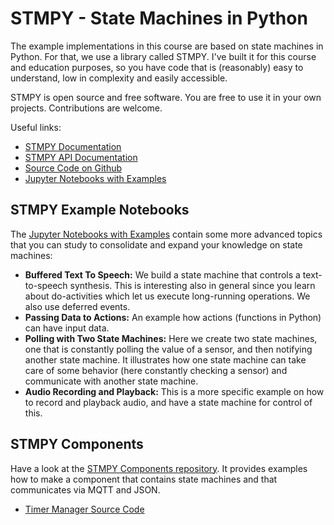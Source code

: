 # STMPY - State Machines in Python

The example implementations in this course are based on state machines in Python. For that, we use a library called STMPY. I've built it for this course and education purposes, so you have code that is (reasonably) easy to understand, low in complexity and easily accessible. 

STMPY is open source and free software. You are free to use it in your own projects. Contributions are welcome. 

Useful links:

* [STMPY Documentation](https://falkr.github.io/stmpy/)
* [STMPY API Documentation](https://falkr.github.io/stmpy/stmpy/)
* [Source Code on Github](https://github.com/falkr/stmpy)
* [Jupyter Notebooks with Examples](https://github.com/falkr/stmpy-notebooks)


## STMPY Example Notebooks

The [Jupyter Notebooks with Examples](https://github.com/falkr/stmpy-notebooks) contain some more advanced topics that you can study to consolidate and expand your knowledge on state machines:

* **Buffered Text To Speech:** We build a state machine that controls a text-to-speech synthesis. This is interesting also in general since you learn about do-activities which let us execute long-running operations. We also use deferred events.
* **Passing Data to Actions:** An example how actions (functions in Python) can have input data.
* **Polling with Two State Machines:** Here we create two state machines, one that is constantly polling the value of a sensor, and then notifying another state machine. It illustrates how one state machine can take care of some behavior (here constantly checking a sensor) and communicate with another state machine.
* **Audio Recording and Playback:** This is a more specific example on how to record and playback audio, and have a state machine for control of this.




## STMPY Components

Have a look at the [STMPY Components repository](https://github.com/falkr/stmpy-components). It provides examples how to make a component that contains state machines and that communicates via MQTT and JSON. 

<!--- * [Timer Manager Source Code](https://github.com/falkr/stmpy-components/docs/TimerManager.m.html) --->
* [Timer Manager Source Code](https://falkr.github.io/stmpy-components/TimerManager.py)

